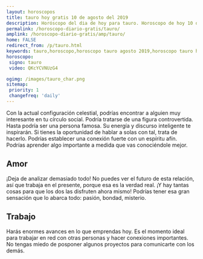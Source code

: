 ```yaml
---
layout: horoscopos
title: tauro hoy gratis 10 de agosto del 2019 
description: Horóscopo del dia de hoy para tauro. Horoscopo de hoy 10 de agosto del 2019. Las predicciones de amor, trabajo, vida personal gratis.
permalink: /horoscopo-diario-gratis/tauro/
amplink: /horoscopo-diario-gratis/amp/tauro/
home: FALSE
redirect_from: /p/tauro.html
keywords: tauro,horoscopo,horoscopo tauro agosto 2019,horoscopo tauro hoy,tarot tauro agosto 2019,horoscopo tauro,tarot tauro hoy,horoscopo de hoy,horoscopo diario,tarot del amor,horoscopo de hoy tauro,horoscopo diario del tarot, Horoscopo de hoy tauro 10 de agosto del 2019,horóscopo del día,signos zodiacales 2019, el horoscopo de hoy
horoscopo:
 signo: tauro
 video: QKcYCVNUzG4

ogimg: /images/tauro_char.png
sitemap:
 priority: 1
 changefreq: 'daily'
---
```



Con la actual configuración celestial, podrías encontrar a alguien muy interesante en tu círculo social. Podría tratarse de una figura controvertida. Hasta podría ser una persona famosa. Su energía y discurso inteligente te inspirarán. Si tienes la oportunidad de hablar a solas con tal, trata de hacerlo. Podrías establecer una conexión fuerte con un espíritu afín. Podrías aprender algo importante a medida que vas conociéndole mejor.

## Amor

¡Deja de analizar demasiado todo! No puedes ver el futuro de esta relación, así que trabaja en el presente, porque esa es la verdad real. ¡Y hay tantas cosas para que los dos las disfruten ahora mismo! Podrías tener esa gran sensación que lo abarca todo: pasión, bondad, misterio.

## Trabajo

Harás enormes avances en lo que emprendas hoy. Es el momento ideal para trabajar en red con otras personas y hacer conexiones importantes. No tengas miedo de posponer algunos proyectos para comunicarte con los demás.